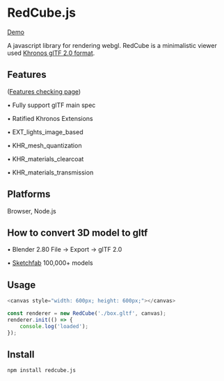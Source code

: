 # RedCube.js

[Demo](https://reon90.github.io/redcube/)

A javascript library for rendering webgl. RedCube is a minimalistic viewer used [Khronos glTF 2.0 format](https://github.com/KhronosGroup/glTF/tree/master/specification/2.0).

## Features

([Features checking page](https://github.com/cx20/gltf-test))

&bull; Fully support glTF main spec

&bull; Ratified Khronos Extensions

&bull; EXT_lights_image_based

&bull; KHR_mesh_quantization

&bull; KHR_materials_clearcoat

&bull; KHR_materials_transmission

## Platforms
Browser, Node.js

## How to convert 3D model to gltf

&bull; Blender 2.80 File -> Export -> glTF 2.0

&bull; [Sketchfab](https://sketchfab.com/models?features=downloadable&sort_by=-likeCount) 100,000+ models

## Usage

```js
<canvas style="width: 600px; height: 600px;"></canvas>

const renderer = new RedCube('./box.gltf', canvas);
renderer.init(() => {
    console.log('loaded');
});
```

## Install
```
npm install redcube.js
```
